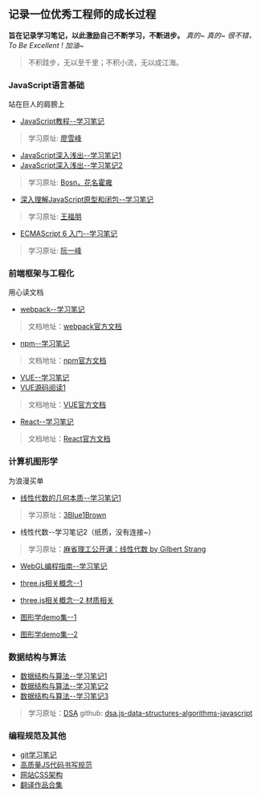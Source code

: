 ## 记录一位优秀工程师的成长过程

**旨在记录学习笔记，以此激励自己不断学习，不断进步。**
_真的~ 真的~ 很不错，To Be Excellent ! 加油~_
>不积跬步，无以至千里；不积小流，无以成江海。

### JavaScript语言基础
站在巨人的肩膀上

+ [JavaScript教程--学习笔记](https://github.com/beblueblue/learningNotes/blob/master/JavaScript-guide.txt)
>学习原址: [廖雪峰](https://www.liaoxuefeng.com/wiki/1022910821149312)

+ [JavaScript深入浅出--学习笔记1](https://github.com/beblueblue/learningNotes/blob/master/JavaScript-depth.txt)
+ [JavaScript深入浅出--学习笔记2](http://note.youdao.com/noteshare?id=850abfde11550e26eecac4fd3ffb0c3a)
>学习原址: [Bosn，花名霍雍](https://www.imooc.com/learn/277)

+ [深入理解JavaScript原型和闭包--学习笔记](http://note.youdao.com/noteshare?id=4987748d03d7053310eb27fb2c8bb315)
>学习原址: [王福朋](https://www.cnblogs.com/wangfupeng1988/p/3977924.html)

+ [ECMAScript 6 入门--学习笔记](http://note.youdao.com/noteshare?id=a34c2cea079483feb4f7752c505049ae)
>学习原址: [阮一峰](https://www.cnblogs.com/wangfupeng1988/p/3977924.html)

### 前端框架与工程化
用心读文档
+ [webpack--学习笔记](http://note.youdao.com/noteshare?id=23a6cf4968544c26bb5a31892a625e56)
>文档地址：[webpack官方文档](https://webpack.js.org/concepts/)

+ [npm--学习笔记](http://note.youdao.com/noteshare?id=079791a029cc5784092f6bf17abe3a5b)
>文档地址：[npm官方文档](https://docs.npmjs.com/)

+ [VUE--学习笔记](http://note.youdao.com/noteshare?id=8e00df525bd44763095336880269f4ca)
+ [VUE源码阅读1](http://note.youdao.com/noteshare?id=788d896a25e1188c19b74ea65fcf2e3c)
>文档地址：[VUE官方文档](https://cn.vuejs.org/v2/guide/installation.html)

+ [React--学习笔记](https://github.com/beblueblue/learningNotes/blob/master/%E5%AD%A6%E4%B9%A0Vue.js.pdf)
>文档地址：[React官方文档](https://reactjs.org/docs/getting-started.html)

### 计算机图形学
为浪漫买单
+ [线性代数的几何本质--学习笔记1](http://note.youdao.com/noteshare?id=ba957f230512b1315c688bd2551a5e01)
>学习原址：[3Blue1Brown](https://www.bilibili.com/video/av6731067)
+ 线性代数--学习笔记2（纸质，没有连接~）
>学习原址：[麻省理工公开课：线性代数 by Gilbert Strang](http://open.163.com/newview/movie/courseintro?newurl=%2Fspecial%2Fopencourse%2Fdaishu.html)

+ [WebGL编程指南--学习笔记](https://note.youdao.com/ynoteshare1/index.html?id=245d432b2762600400d639cddefd7a26&type=note)

+ [three.js相关概念--1](http://note.youdao.com/noteshare?id=74e3034aa5ae11c490e492f317b7ae9a)
+ [three.js相关概念--2 材质相关](http://note.youdao.com/noteshare?id=776328fe48ee0fc5a2fd5842726063dd)

+ [图形学demo集--1](https://github.com/beblueblue/WebGL-program-guide)
+ [图形学demo集--2](https://github.com/beblueblue/render_three_server)

### 数据结构与算法
+ [数据结构与算法--学习笔记1](http://note.youdao.com/noteshare?id=69a38ab35a3b1aaa60d1e871f225f194)
+ [数据结构与算法--学习笔记2](http://note.youdao.com/noteshare?id=fb8dd0211e346cf30c9b6d369cdfba83)
+ [数据结构与算法--学习笔记3](http://note.youdao.com/noteshare?id=868d7f683c50a6a76d5e03534f302b46)
>学习原址：[DSA](https://adrianmejia.com/categories/coding/data-structures-and-algorithms-dsa/)
>github: [dsa.js-data-structures-algorithms-javascript](https://github.com/amejiarosario/dsa.js-data-structures-algorithms-javascript)

### 编程规范及其他
+ [git学习笔记](https://github.com/beblueblue/learningNotes/blob/master/git-guide.txt)
+ [高质量JS代码书写规范](http://note.youdao.com/noteshare?id=c70a0b88eebcb1b9831a88db0718706e)
+ [网站CSS架构](http://note.youdao.com/noteshare?id=e60d86ca11cda97e0a2b58e43bb42325)
+ [翻译作品合集](https://zhuanlan.zhihu.com/c_1096013362181378048)